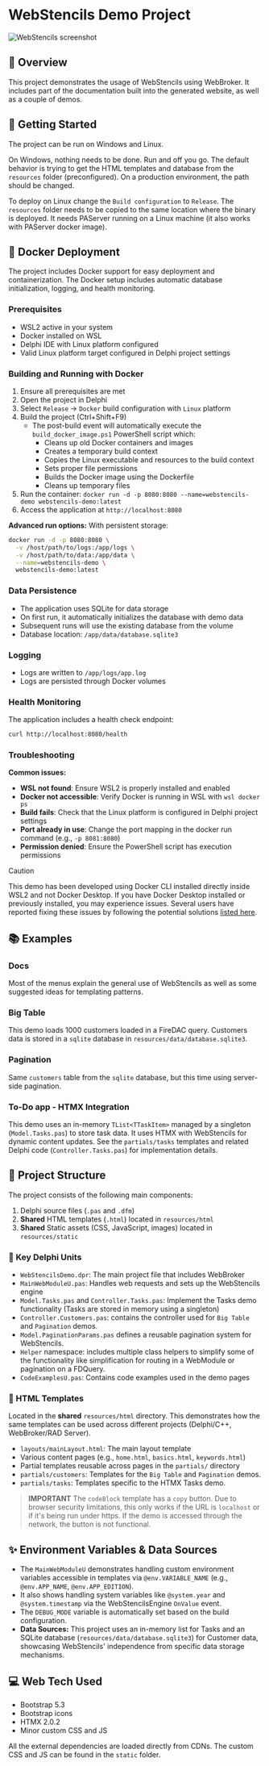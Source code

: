 ﻿# WebStencils Demo Project

![WebStencils screenshot](../../.github/images/WebBroker.png)

## 🌟 Overview 
This project demonstrates the usage of WebStencils using WebBroker. It includes part of the documentation built into the generated website, as well as a couple of demos. 

## 🚦 Getting Started
The project can be run on Windows and Linux. 

On Windows, nothing needs to be done. Run and off you go. The default behavior is trying to get the HTML templates and database from the `resources` folder (preconfigured). On a production environment, the path should be changed.

To deploy on Linux change the `Build configuration` to `Release`. The `resources` folder needs to be copied to the same location where the binary is deployed. It needs PAServer running on a Linux machine (it also works with PAServer docker image).

## 🐳 Docker Deployment
The project includes Docker support for easy deployment and containerization. The Docker setup includes automatic database initialization, logging, and health monitoring.

### Prerequisites
- WSL2 active in your system
- Docker installed on WSL
- Delphi IDE with Linux platform configured
- Valid Linux platform target configured in Delphi project settings

### Building and Running with Docker
1. Ensure all prerequisites are met
2. Open the project in Delphi
3. Select `Release` → `Docker` build configuration with `Linux` platform
4. Build the project (Ctrl+Shift+F9)
   - The post-build event will automatically execute the `build_docker_image.ps1` PowerShell script which:
     - Cleans up old Docker containers and images
     - Creates a temporary build context
     - Copies the Linux executable and resources to the build context
     - Sets proper file permissions
     - Builds the Docker image using the Dockerfile
     - Cleans up temporary files
5. Run the container: `docker run -d -p 8080:8080 --name=webstencils-demo webstencils-demo:latest`
6. Access the application at `http://localhost:8080`

**Advanced run options:**
With persistent storage:
```bash
docker run -d -p 8080:8080 \
  -v /host/path/to/logs:/app/logs \
  -v /host/path/to/data:/app/data \
  --name=webstencils-demo \
  webstencils-demo:latest
```

### Data Persistence
- The application uses SQLite for data storage
- On first run, it automatically initializes the database with demo data
- Subsequent runs will use the existing database from the volume
- Database location: `/app/data/database.sqlite3`

### Logging
- Logs are written to `/app/logs/app.log`
- Logs are persisted through Docker volumes

### Health Monitoring
The application includes a health check endpoint:
```bash
curl http://localhost:8080/health
```

### Troubleshooting
**Common issues:**
- **WSL not found**: Ensure WSL2 is properly installed and enabled
- **Docker not accessible**: Verify Docker is running in WSL with `wsl docker ps`
- **Build fails**: Check that the Linux platform is configured in Delphi project settings
- **Port already in use**: Change the port mapping in the docker run command (e.g., `-p 8081:8080`)
- **Permission denied**: Ensure the PowerShell script has execution permissions

> [!CAUTION]
> This demo has been developed using Docker CLI installed directly inside WSL2 and not Docker Desktop. If you have Docker Desktop installed or previously installed, you may experience issues. Several users have reported fixing these issues by following the potential solutions [listed here](https://github.com/docker/for-win/issues/7039).

## 📚 Examples
### Docs
Most of the menus explain the general use of WebStencils as well as some suggested ideas for templating patterns. 

### Big Table
This demo loads 1000 customers loaded in a FireDAC query. Customers data is stored in a `sqlite` database in `resources/data/database.sqlite3`.

### Pagination
Same `customers` table from the `sqlite` database, but this time using server-side pagination.

### To-Do app - HTMX Integration
This demo uses an in-memory `TList<TTaskItem>` managed by a singleton (`Model.Tasks.pas`) to store task data. It uses HTMX with WebStencils for dynamic content updates. See the `partials/tasks` templates and related Delphi code (`Controller.Tasks.pas`) for implementation details.

## 📁 Project Structure
The project consists of the following main components:
1. Delphi source files (`.pas` and `.dfm`)
2. **Shared** HTML templates (`.html`) located in `resources/html`
3. **Shared** Static assets (CSS, JavaScript, images) located in `resources/static`

### 🔑 Key Delphi Units
- `WebStencilsDemo.dpr`: The main project file that includes WebBroker
- `MainWebModuleU.pas`: Handles web requests and sets up the WebStencils engine
- `Model.Tasks.pas` and `Controller.Tasks.pas`: Implement the Tasks demo functionality (Tasks are stored in memory using a singleton)
- `Controller.Customers.pas`: contains the controller used for `Big Table` and `Pagination` demos. 
- `Model.PaginationParams.pas` defines a reusable pagination system for WebStencils. 
- `Helper` namespace: includes multiple class helpers to simplify some of the functionality like simplification for routing in a WebModule or pagination on a FDQuery. 
- `CodeExamplesU.pas`: Contains code examples used in the demo pages

### 📄 HTML Templates
Located in the **shared** `resources/html` directory. This demonstrates how the same templates can be used across different projects (Delphi/C++, WebBroker/RAD Server).
- `layouts/mainLayout.html`: The main layout template
- Various content pages (e.g., `home.html`, `basics.html`, `keywords.html`)
- Partial templates reusable across pages in the `partials/` directory
- `partials/customers`: Templates for the `Big Table` and `Pagination` demos.
- `partials/tasks`: Templates specific to the HTMX Tasks demo.

> **IMPORTANT**
> The `codeBlock` template has a `copy` button. Due to browser security limitations, this only works if the URL is `localhost` or if it's being run under https. If the demo is accessed through the network, the button is not functional.

## ✨ Environment Variables & Data Sources
- The `MainWebModuleU` demonstrates handling custom environment variables accessible in templates via `@env.VARIABLE_NAME` (e.g., `@env.APP_NAME`, `@env.APP_EDITION`).
- It also shows handling system variables like `@system.year` and `@system.timestamp` via the WebStencilsEngine `OnValue` event.
- The `DEBUG_MODE` variable is automatically set based on the build configuration.
- **Data Sources:** This project uses an in-memory list for Tasks and an SQLite database (`resources/data/database.sqlite3`) for Customer data, showcasing WebStencils' independence from specific data storage mechanisms.

## 💻 Web Tech Used
- Bootstrap 5.3
- Bootstrap icons
- HTMX 2.0.2
- Minor custom CSS and JS

All the external dependencies are loaded directly from CDNs. The custom CSS and JS can be found in the `static` folder.
